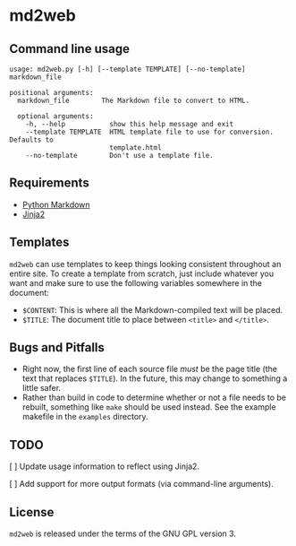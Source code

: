 md2web
======

Command line usage
------------------

```
usage: md2web.py [-h] [--template TEMPLATE] [--no-template] markdown_file

positional arguments:
  markdown_file        The Markdown file to convert to HTML.
  
  optional arguments:
    -h, --help           show this help message and exit
	--template TEMPLATE  HTML template file to use for conversion. Defaults to
                         template.html
	--no-template        Don't use a template file.						 
```

Requirements
------------

* [Python Markdown][]
* [Jinja2][]

[Python Markdown]: http://pythonhosted.org/Markdown/index.html
[Jinja2]: http://jinja.pocoo.org/

Templates
---------

`md2web` can use templates to keep things looking consistent
throughout an entire site. To create a template from scratch, just
include whatever you want and make sure to use the following variables
somewhere in the document:

* `$CONTENT`: This is where all the Markdown-compiled text will be
  placed.
* `$TITLE`: The document title to place between `<title>` and
  `</title>`.
  
Bugs and Pitfalls
-----------------

* Right now, the first line of each source file *must* be the page
  title (the text that replaces `$TITLE`). In the future, this may
  change to something a little safer.
* Rather than build in code to determine whether or not a file needs
  to be rebuilt, something like `make` should be used instead. See the
  example makefile in the `examples` directory.
  
TODO
----

[ ] Update usage information to reflect using Jinja2.

[ ] Add support for more output formats (via command-line arguments).
  
License
-------

`md2web` is released under the terms of the GNU GPL version 3.
